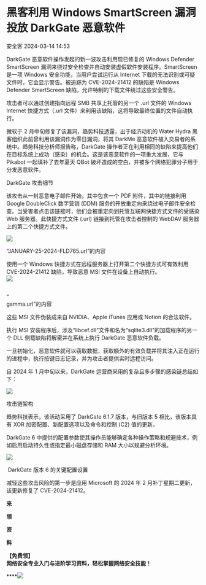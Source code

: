 #  黑客利用 Windows SmartScreen 漏洞投放 DarkGate 恶意软件   
 安全客   2024-03-14 14:53  
  
DarkGate 恶意软件操作发起的新一波攻击利用现已修复的 Windows Defender SmartScreen 漏洞来绕过安全检查并自动安装虚假软件安装程序。SmartScreen 是一项 Windows 安全功能，当用户尝试运行从 Internet 下载的无法识别或可疑文件时，它会显示警告。被追踪为 CVE-2024-21412 的缺陷是 Windows Defender SmartScreen 缺陷，允许特制的下载文件绕过这些安全警告。  
  
攻击者可以通过创建指向远程 SMB 共享上托管的另一个 .url 文件的 Windows Internet 快捷方式（.url 文件）来利用该缺陷，这将导致最终位置的文件自动执行。  
  
微软于 2 月中旬修复了该漏洞，趋势科技透露，出于经济动机的 Water Hydra 黑客组织此前曾利用该漏洞作为零日漏洞，将其 DarkMe 恶意软件植入交易者的系统中。趋势科技分析师报告称，DarkGate 操作者正在利用相同的缺陷来提高他们在目标系统上成功（感染）的机会。这是该恶意软件的一项重大发展，它与 Pikabot 一起填补了去年夏天 QBot 破坏造成的空白，并被多个网络犯罪分子用于分发恶意软件。  
  
DarkGate 攻击细节  
  
该攻击从一封恶意电子邮件开始，其中包含一个 PDF 附件，其中的链接利用 Google DoubleClick 数字营销 (DDM) 服务的开放重定向来绕过电子邮件安全检查。当受害者点击该链接时，他们会被重定向到托管互联网快捷方式文件的受感染 Web 服务器。此快捷方式文件 (.url) 链接到托管在攻击者控制的 WebDAV 服务器上的第二个快捷方式文件。  
  
![](https://mmbiz.qpic.cn/sz_mmbiz_png/Ok4fxxCpBb7n4MV9fPSibwTR7pRfcBTiaZibtrkqVeaD8tFjdpCaTwh6sC5jfmhameKicuspWcZQrRWhgyfXCGvviag/640?wx_fmt=png&from=appmsg "")  
  
“JANUARY-25-2024-FLD765.url”的内容  
  
使用一个 Windows 快捷方式在远程服务器上打开第二个快捷方式可有效利用 CVE-2024-21412 缺陷，导致恶意 MSI 文件在设备上自动执行。  
![](https://mmbiz.qpic.cn/sz_mmbiz_png/Ok4fxxCpBb7n4MV9fPSibwTR7pRfcBTiaZuCrW6YPBJeVIHJLC93PgoW3zp7WZkibhtX0ymGWl3BoQjyWWCgE1HXw/640?wx_fmt=png&from=appmsg "")  
  
   
“  
gamma.url”的内容  
  
这些 MSI 文件伪装成来自 NVIDIA、Apple iTunes 应用或 Notion 的合法软件。  
  
执行 MSI 安装程序后，涉及“libcef.dll”文件和名为“sqlite3.dll”的加载程序的另一个 DLL 侧载缺陷将解密并在系统上执行 DarkGate 恶意软件负载。  
  
一旦初始化，恶意软件就可以窃取数据，获取额外的有效负载并将其注入正在运行的进程中，执行按键日志记录，并为攻击者提供实时远程访问。  
  
自 2024 年 1 月中旬以来，DarkGate 运营商采用的复杂且多步骤的感染链总结如下：  
  
![](https://mmbiz.qpic.cn/sz_mmbiz_png/Ok4fxxCpBb7n4MV9fPSibwTR7pRfcBTiaZvat7WtibjDH2MjGMXZ9xOKYBnHnJGXt0mKtzSeoKOSvfqCYDtKNj1GA/640?wx_fmt=png&from=appmsg "")  
  
攻击链架构  
  
趋势科技表示，该活动采用了 DarkGate 6.1.7 版本，与旧版本 5 相比，该版本具有 XOR 加密配置、新配置选项以及命令和控制 (C2) 值的更新。  
  
DarkGate 6 中提供的配置参数使其操作员能够确定各种操作策略和规避技术，例如启用启动持久性或指定最小磁盘存储和 RAM 大小以规避分析环境。  
  
![](https://mmbiz.qpic.cn/sz_mmbiz_png/Ok4fxxCpBb7n4MV9fPSibwTR7pRfcBTiaZt2VOWOmiblCxfnMEHJ0OkgGpmkS3kDYR7hBJaqsLyOtLYmX17NDal4A/640?wx_fmt=png&from=appmsg "")  
  
 DarkGate 版本 6 的关键配置设置  
  
减轻这些攻击风险的第一步是应用 Microsoft 的 2024 年 2 月补丁星期二更新，该更新修复了 CVE-2024-21412。  
  
  
**来**  
  
**领**  
  
**资**  
  
**料**  
  
**【免费领】**  
**网络安全专业入门与进阶学习资料，轻松掌握网络安全技能！**  
  
****![](https://mmbiz.qpic.cn/sz_mmbiz_png/Ok4fxxCpBb59ibIezbic1Dob2DsGBgT7WkA3sJgtXriaUGWIocjCgU8JQth19dEFvC8lSOwlp1ALOVnZltOicA1RkA/640?wx_fmt=png&from=appmsg&wxfrom=5&wx_lazy=1&wx_co=1 "")  
  
  
  
  
